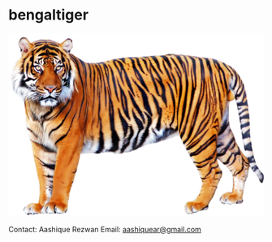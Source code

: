 bengaltiger
=====

![Image of Bengal Tiger](https://raw.githubusercontent.com/aashiquear/bengaltiger/master/images/icon.png)

Contact:
Aashique Rezwan
Email: aashiquear@gmail.com


